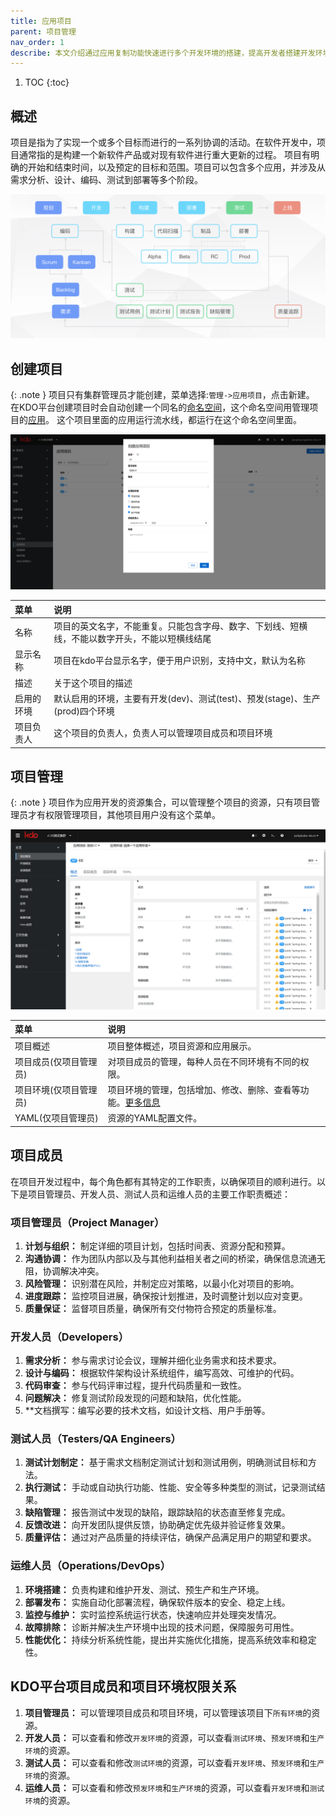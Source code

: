 ```yaml
---
title: 应用项目
parent: 项目管理
nav_order: 1
describe: 本文介绍通过应用复制功能快速进行多个开发环境的搭建，提高开发者搭建开发环境的效率
---
```


1. TOC
{:toc}


## 概述
项目是指为了实现一个或多个目标而进行的一系列协调的活动。在软件开发中，项目通常指的是构建一个新软件产品或对现有软件进行重大更新的过程。
项目有明确的开始和结束时间，以及预定的目标和范围。项目可以包含多个应用，并涉及从需求分析、设计、编码、测试到部署等多个阶段。

![project.png](imgs/project.png)


## 创建项目

{: .note }
项目只有集群管理员才能创建，菜单选择:`管理->应用项目`，点击新建。
在KDO平台创建项目时会自动创建一个同名的[命名空间](/docs/admin/management/namespaces)，这个命名空间用管理项目的[应用](/docs/dev/applications/repository)。
这个项目里面的应用运行流水线，都运行在这个命名空间里面。


![创建项目](imgs/createAppProject.png)

| 菜单    | 说明                                                 |
|:------|:---------------------------------------------------|
| 名称    | 项目的英文名字，不能重复。只能包含字母、数字、下划线、短横线，不能以数字开头，不能以短横线结尾    |
| 显示名称  | 项目在kdo平台显示名字，便于用户识别，支持中文，默认为名称                     |                            
| 描述    | 关于这个项目的描述                                          |
| 启用的环境 | 默认启用的环境，主要有开发(dev)、测试(test)、预发(stage)、生产(prod)四个环境 |
| 项目负责人 | 这个项目的负责人，负责人可以管理项目成员和项目环境                          |

## 项目管理

{: .note }
项目作为应用开发的资源集合，可以管理整个项目的资源，只有项目管理员才有权限管理项目，其他项目用户没有这个菜单。

![项目管理](imgs/manageAppProject.gif)


| 菜单           | 说明                                                               |
|:-------------|:-----------------------------------------------------------------|
| 项目概述         | 项目整体概述，项目资源和应用展示。                                                |
| 项目成员(仅项目管理员) | 对项目成员的管理，每种人员在不同环境有不同的权限。                                        |
| 项目环境(仅项目管理员) | 项目环境的管理，包括增加、修改、删除、查看等功能。[更多信息](/docs/devops/project-manage/env) |  
| YAML(仅项目管理员) | 资源的YAML配置文件。                                                     |


## 项目成员
在项目开发过程中，每个角色都有其特定的工作职责，以确保项目的顺利进行。以下是项目管理员、开发人员、测试人员和运维人员的主要工作职责概述：

### 项目管理员（Project Manager）
1. **计划与组织：** 制定详细的项目计划，包括时间表、资源分配和预算。
2. **沟通协调：** 作为团队内部以及与其他利益相关者之间的桥梁，确保信息流通无阻，协调解决冲突。
3. **风险管理：** 识别潜在风险，并制定应对策略，以最小化对项目的影响。
4. **进度跟踪：** 监控项目进展，确保按计划推进，及时调整计划以应对变更。
5. **质量保证：** 监督项目质量，确保所有交付物符合预定的质量标准。

### 开发人员（Developers）
1. **需求分析：** 参与需求讨论会议，理解并细化业务需求和技术要求。
2. **设计与编码：** 根据软件架构设计系统组件，编写高效、可维护的代码。
3. **代码审查：** 参与代码评审过程，提升代码质量和一致性。
4. **问题解决：** 修复测试阶段发现的问题和缺陷，优化性能。
5. **文档撰写：编写必要的技术文档，如设计文档、用户手册等。

### 测试人员（Testers/QA Engineers）
1. **测试计划制定：** 基于需求文档制定测试计划和测试用例，明确测试目标和方法。
2. **执行测试：** 手动或自动执行功能、性能、安全等多种类型的测试，记录测试结果。
3. **缺陷管理：** 报告测试中发现的缺陷，跟踪缺陷的状态直至修复完成。
4. **反馈改进：** 向开发团队提供反馈，协助确定优先级并验证修复效果。
5. **质量评估：** 通过对产品质量的持续评估，确保产品满足用户的期望和要求。

### 运维人员（Operations/DevOps）
1. **环境搭建：** 负责构建和维护开发、测试、预生产和生产环境。
2. **部署发布：** 实施自动化部署流程，确保软件版本的安全、稳定上线。
3. **监控与维护：** 实时监控系统运行状态，快速响应并处理突发情况。
4. **故障排除：** 诊断并解决生产环境中出现的技术问题，保障服务可用性。
5. **性能优化：** 持续分析系统性能，提出并实施优化措施，提高系统效率和稳定性。

## KDO平台项目成员和项目环境权限关系

1. **项目管理员：** 可以管理项目成员和项目环境，可以管理该项目下`所有环境`的资源。
2. **开发人员：** 可以查看和修改`开发环境`的资源，可以查看`测试环境`、`预发环境`和`生产环境`的资源。
3. **测试人员：** 可以查看和修改`测试环境`的资源，可以查看`开发环境`、`预发环境`和`生产环境`的资源。
4. **运维人员：** 可以查看和修改`预发环境`和`生产环境`的资源，可以查看`开发环境`和`测试环境`的资源。